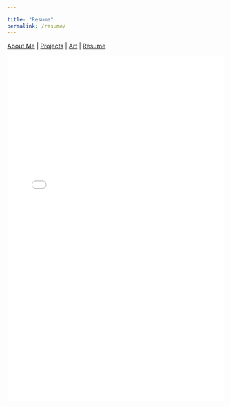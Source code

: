 ```yaml
---

title: "Resume"
permalink: /resume/
---
```


[About Me](/index.md/) | [Projects](/Projects.md/) | [Art](/Art.md/) | [Resume](/Resume.md/) 

<embed src="assets/resume.pdf" type="application/pdf" width="100%" height="800px" />
